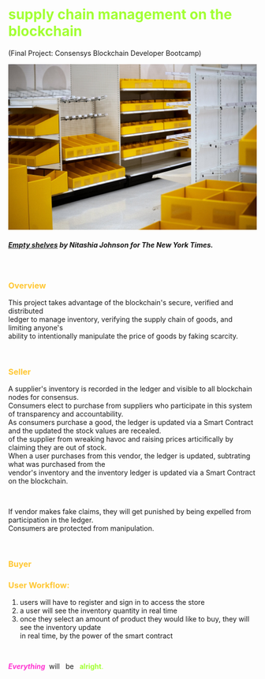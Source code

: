 
**<h1 style="color:#A2FF33">supply chain management on the blockchain</h1>**

(Final Project: Consensys Blockchain Developer Bootcamp)

<img src="assets/00Shortages-1-superJumbo.jpeg" alt="Empty Shelves at Target" width="590"/> <br><h5>
 *[Empty shelves](https://www.nytimes.com/2021/06/01/business/coronavirus-global-shortages.html) by Nitashia Johnson for The New York Times.* </h5></br>   

**<h3 style="color:#FFC733">Overview</h3>** 
This project takes advantage of the blockchain's secure, verified and distributed    
ledger to manage inventory, verifying the supply chain of goods, and limiting anyone's    
ability to intentionally manipulate the price of goods by faking scarcity.       
<p>&nbsp;</p> 

**<h3 style="color:#FFC733">Seller</h3>** 
A supplier's inventory is recorded in the ledger and visible to all blockchain nodes for consensus.   
Consumers elect to purchase from suppliers who participate in this system of transparency and accountability.     
As consumers purchase a good, the ledger is updated via a Smart Contract and the updated the stock values are recealed.    
of the supplier from wreaking havoc and raising prices  articifically by claiming they are out of stock.    
When a user purchases from this vendor, the ledger is updated, subtrating what was purchased from the   
vendor's inventory and the inventory ledger is updated via a Smart Contract on the blockchain.
<p>&nbsp;</p> 

If vendor makes fake claims, they will get punished by being expelled from participation in the ledger.      
Consumers are protected from manipulation.
<p>&nbsp;</p> 

**<h3 style="color:#FFC733">Buyer</h3>** 

**<h3 style="color:#FFC733">User Workflow:</h3>** 
  1. users will have to register and sign in to access the store
  2. a user will see the inventory quantity in real time
  3. once they select an amount of product they would like to buy, they will see the inventory update   
     in real time, by the power of the smart contract
<p>&nbsp;</p> 

**<span style="color:#FF33D1">*Everything*<span/>**&nbsp;  will &nbsp;  be &nbsp;  <span style="color:#A2FF33">**alright**<span/>.






